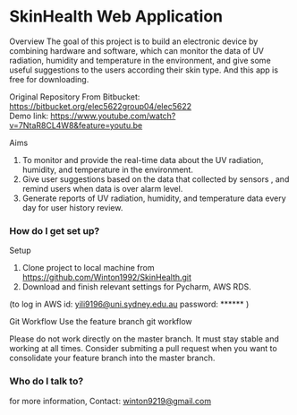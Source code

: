 # SkinHealth Web Application #

Overview
The goal of this project is to build an electronic device by combining hardware and software, which can monitor the data of UV radiation, humidity and temperature in the environment, and give some useful suggestions to the users according their skin type. And this app is free for downloading.

Original Repository From Bitbucket: https://bitbucket.org/elec5622group04/elec5622       
Demo link: https://www.youtube.com/watch?v=7NtaR8CL4W8&feature=youtu.be

Aims   
1. To monitor and provide the real-time data about the UV radiation, humidity, and temperature in the environment.   
2. Give user suggestions based on the data that collected by sensors , and remind users when data is over alarm level.   
3. Generate reports of UV radiation, humidity, and temperature data every day for user history review.  

### How do I get set up? ###

Setup   
1. Clone project to local machine from https://github.com/Winton1992/SkinHealth.git
2. Download and finish relevant settings for Pycharm, AWS RDS.

(to log in AWS id: yili9196@uni.sydney.edu.au  password: ****** )

Git Workflow
Use the feature branch git workflow

Please do not work directly on the master branch. It must stay stable and working at all times. Consider submiting a pull request when you want to consolidate your feature branch into the master branch.

### Who do I talk to? ###

for more information, Contact: winton9219@gmail.com

